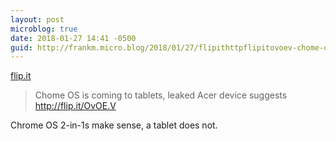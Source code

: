 ```yaml
---
layout: post
microblog: true
date: 2018-01-27 14:41 -0500
guid: http://frankm.micro.blog/2018/01/27/flipithttpflipitovoev-chome-os.html
---
```

 [flip.it](http://flip.it/OvOE.V)

> Chome OS is coming to tablets, leaked Acer device suggests http://flip.it/OvOE.V

Chrome OS 2-in-1s make sense, a tablet does not. 

